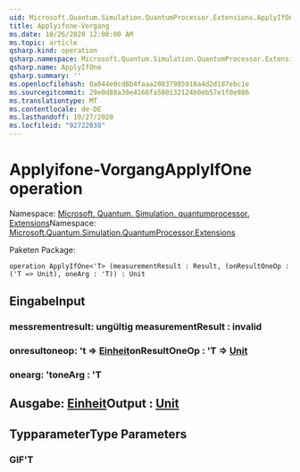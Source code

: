 ```yaml
---
uid: Microsoft.Quantum.Simulation.QuantumProcessor.Extensions.ApplyIfOne
title: Applyifone-Vorgang
ms.date: 10/26/2020 12:00:00 AM
ms.topic: article
qsharp.kind: operation
qsharp.namespace: Microsoft.Quantum.Simulation.QuantumProcessor.Extensions
qsharp.name: ApplyIfOne
qsharp.summary: ''
ms.openlocfilehash: 0a844e0cd8b4faaa28037985918a4d2d187ebc1e
ms.sourcegitcommit: 29e0d88a30e4166fa580132124b0eb57e1f0e986
ms.translationtype: MT
ms.contentlocale: de-DE
ms.lasthandoff: 10/27/2020
ms.locfileid: "92722038"
---
```

# <a name="applyifone-operation"></a><span data-ttu-id="e74c3-102">Applyifone-Vorgang</span><span class="sxs-lookup"><span data-stu-id="e74c3-102">ApplyIfOne operation</span></span>

<span data-ttu-id="e74c3-103">Namespace: [Microsoft. Quantum. Simulation. quantumprocessor. Extensions](xref:Microsoft.Quantum.Simulation.QuantumProcessor.Extensions)</span><span class="sxs-lookup"><span data-stu-id="e74c3-103">Namespace: [Microsoft.Quantum.Simulation.QuantumProcessor.Extensions](xref:Microsoft.Quantum.Simulation.QuantumProcessor.Extensions)</span></span>

<span data-ttu-id="e74c3-104">Paketen [](https://nuget.org/packages/)</span><span class="sxs-lookup"><span data-stu-id="e74c3-104">Package: [](https://nuget.org/packages/)</span></span>




```qsharp
operation ApplyIfOne<'T> (measurementResult : Result, (onResultOneOp : ('T => Unit), oneArg : 'T)) : Unit
```


## <a name="input"></a><span data-ttu-id="e74c3-105">Eingabe</span><span class="sxs-lookup"><span data-stu-id="e74c3-105">Input</span></span>

### <a name="measurementresult--__invalidresult__"></a><span data-ttu-id="e74c3-106">messrementresult: __ungültig <Result>__</span><span class="sxs-lookup"><span data-stu-id="e74c3-106">measurementResult : __invalid<Result>__</span></span>




### <a name="onresultoneop--t--unit"></a><span data-ttu-id="e74c3-107">onresultoneop: 't => [Einheit](xref:microsoft.quantum.lang-ref.unit)</span><span class="sxs-lookup"><span data-stu-id="e74c3-107">onResultOneOp : 'T => [Unit](xref:microsoft.quantum.lang-ref.unit)</span></span> 




### <a name="onearg--t"></a><span data-ttu-id="e74c3-108">onearg: 't</span><span class="sxs-lookup"><span data-stu-id="e74c3-108">oneArg : 'T</span></span>





## <a name="output--unit"></a><span data-ttu-id="e74c3-109">Ausgabe: [Einheit](xref:microsoft.quantum.lang-ref.unit)</span><span class="sxs-lookup"><span data-stu-id="e74c3-109">Output : [Unit](xref:microsoft.quantum.lang-ref.unit)</span></span>



## <a name="type-parameters"></a><span data-ttu-id="e74c3-110">Typparameter</span><span class="sxs-lookup"><span data-stu-id="e74c3-110">Type Parameters</span></span>

### <a name="t"></a><span data-ttu-id="e74c3-111">GIF</span><span class="sxs-lookup"><span data-stu-id="e74c3-111">'T</span></span>


